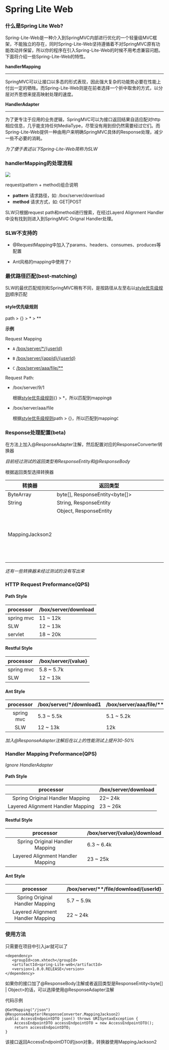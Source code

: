 # Spring Lite Web



### 什么是Spring Lite Web?

Spring-Lite-Web是一种介入到SpringMVC内部进行优化的一个轻量级MVC框架，不能独立的存在，同时Spring-Lite-Web坚持遵循着不对SpringMVC原有功能改动并保留，所以你的程序在引入Spring-Lite-Web的时候不用考虑兼容问题。下面将介绍一些Spring-Lite-Web的特性。

**handlerMapping**

------

SpringMVC可以让接口以多态的形式表现，因此强大复杂的功能势必要在性能上付出一定的牺牲。而Spring-Lite-Web则是在前者选择一个折中取舍的方式，以分层对齐思想来提高映射处理的速度。

**HandlerAdapter**

------

为了更专注于应用的业务逻辑，SpringMVC可以为接口返回结果自适应配对http相应信息，几乎能支持任何MediaType，尽管没有用到但仍然需要经过它们。而Spring-Lite-Web提供一种由用户来明确SpringMVC具体的Response处理，减少一些不必要的消耗。



*为了便于表述以下Spring-Lite-Web简称为SLW*



### handlerMapping的处理流程

![](flow.png)

request(pattern + method)组合说明

- **pattern**	请求路径，如: /box/server/download
- **method**	请求方式，如: GET|POST

SLW只根据request path和method进行搜索，在经过Layerd Alignment Handler中没有找到则进入到SpringMVC Orignal Handler处理。



### SLW不支持的

- @RequestMapping中加入了params、headers、consumes、produces等配置

- Ant风格的mapping中使用了`?`



### 最优路径匹配(best-matching)

SLW的最优匹配规则和SpringMVC稍有不同，是按路径从左至右以[style优先级规则](#style优先级规则)顺序匹配

#### style优先级规则

path > {} > * > **

**示例**

Request Mapping

- `A` [/box/server/*/{userId}](/box/server/*/{userId})

- `B` [/box/server/{appId}/{userId}](/box/server/{appId}/{userId})
- `C` [/box/server/aaa/file/**](/box/server/aaa/file/**)

Request Path:

- /box/server/9/1

  根据[style优先级规则](#style优先级规则){} > *，所以匹配到mapping`B`

- /box/server/aaa/file

  根据[style优先级规则](#style优先级规则)path > {}，所以匹配到mapping`C`



### Response处理配置(beta)

在方法上加入@ResponseAdapter注解，然后配置对应的ResponseConverter转换器

*目前经过测试的返回类型有ResponseEntity和@ResponseBody*

根据返回类型选择转换器

| 转换器          | 返回类型                       |
| --------------- | ------------------------------ |
| ByteArray       | byte[], ResponseEntity<byte[]> |
| String          | String, ResponseEntity<String> |
| MappingJackson2 | Object, ResponseEntity<Object> |

*还有一些转换器未经过测试的没有写出来*



### HTTP Request Preformance(QPS)

#### Path Style

| processor  | /box/server/download |
| :--------- | :------------------- |
| spring mvc | 11 ~ 12k             |
| SLW        | 12 ~ 13k             |
| servlet    | 18 ~ 20k             |

#### Restful Style

| processor  | /box/server/{value} |
| :--------- | :------------------ |
| spring mvc | 5.8 ~ 5.7k          |
| SLW        | 12 ~ 13k            |

#### Ant Style

| processor  | /box/server/*/download1 | /box/server/aaa/file/**/download |
| :--------: | :---------------------- | -------------------------------- |
| spring mvc | 5.3 ~ 5.5k              | 5.1 ~ 5.2k                       |
|    SLW     | 12 ~ 13k                | 12k                              |

*加入@ResponseAdapter注解后在以上的性能测试上提升30-50%*



### Handler Mapping Preformance(QPS)

*Ignore HandlerAdapter* 

#### Path Style

|             processor             | /box/server/download |
| :-------------------------------: | :------------------- |
|  Spring Original Handler Mapping  | 22~ 24k              |
| Layered Alignment Handler Mapping | 23 ~ 26k             |

#### Restful Style

|             processor             | /box/server/{value}/download |
| :-------------------------------: | :--------------------------- |
|  Spring Original Handler Mapping  | 6.3 ~ 6.4k                   |
| Layered Alignment Handler Mapping | 23 ~ 25k                     |

#### Ant Style

|             processor             | /box/server/**/file/download/{userId} |
| :-------------------------------: | :------------------------------------ |
|  Spring Original Handler Mapping  | 5.7 ~ 5.9k                            |
| Layered Alignment Handler Mapping | 22 ~ 24k                              |



### 使用方法

只需要在项目中引入jar就可以了

```
<dependency>
   <groupId>com.xhtech</groupId>
   <artifactId>spring-Lite-web</artifactId>
   <version>1.0.0.RELEASE</version>
</dependency>
```



如果你的接口加了@ResponseBody注解或者返回类型是ResponseEntity<byte[] | Object>的话，可以选择使用@ResponseAdapter注解

代码示例

```
@GetMapping("/json")
@ResponseAdapter(ResponseConverter.MappingJackson2)
public AccessEndpointDTO json() throws URISyntaxException {
    AccessEndpointDTO accessEndpointDTO = new AccessEndpointDTO();
    return accessEndpointDTO;
}
```

该接口返回AccessEndpointDTO的json对象，转换器使用MappingJackson2
